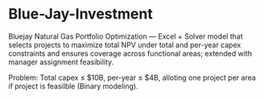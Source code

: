 # Blue-Jay-Investment

Bluejay Natural Gas Portfolio Optimization — Excel + Solver model that selects projects to maximize total NPV under total and per-year capex constraints and ensures coverage across functional areas; extended with manager assignment feasibility.

Problem: Total capex ≤ $10B, per-year ≤ $4B, alloting one project per area if project is feasilble (Binary modeling).
